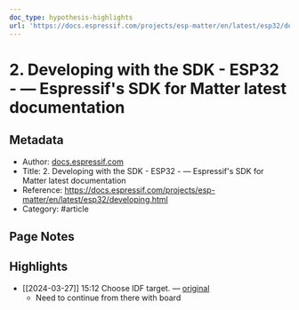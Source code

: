 ```yaml
---
doc_type: hypothesis-highlights
url: 'https://docs.espressif.com/projects/esp-matter/en/latest/esp32/developing.html'
---
```


# 2. Developing with the SDK - ESP32 - — Espressif's SDK for Matter latest documentation

## Metadata
- Author: [docs.espressif.com]()
- Title: 2. Developing with the SDK - ESP32 - — Espressif's SDK for Matter latest documentation
- Reference: https://docs.espressif.com/projects/esp-matter/en/latest/esp32/developing.html
- Category: #article

## Page Notes
## Highlights
- [[2024-03-27]] 15:12 Choose IDF target. — [original](https://hyp.is/Fr7SZOxEEe6N0mepNmhI0Q/docs.espressif.com/projects/esp-matter/en/latest/esp32/developing.html)
    - Need to continue from there with board



